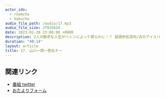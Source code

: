 ```yaml
---
actor_ids:
  - roomcho
  - kakucho
audio_file_path: /audio/17.mp3
audio_file_size: 37932624
date: 2023-02-28 23:00:00 +0900
description: 2人の数奇な人生がバトンによって明らかに！？ 冒頭伊武深司/古のアイスバケツチャレンジ/今年の抱負「照れずにボケる」/httpの時代/空を見上げるファサ感/どぅいぅ/思想と語彙力の反比例
duration: "40:14"
layout: article
title: 17. 山川一問一答右チー
---
```


## 関連リンク

- [番組 twitter](https://twitter.com/migikarachi)
- [おたよりフォーム](https://docs.google.com/forms/d/e/1FAIpQLSfCo_pOeUstqHMCWlYCWiUV7CNOls7UOgEKgCIMOYv2IbasfA/viewform)
